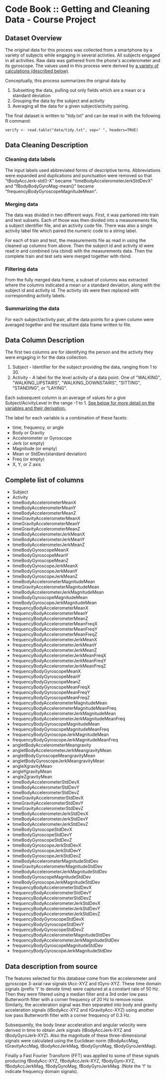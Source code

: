 
Code Book :: Getting and Cleaning Data - Course Project
====

Dataset Overview
----
The original data for this process was collected from a smartphone by a variety of subjects while engaging in several activties.
All subjects engaged in all activities.
Raw data was gathered from the phone's accelerometer and its gyroscope.
The values used in this process were derived by [a variety of calculations (described below)](#datadetail).

Conceptually, this process summarizes the original data by 
1. Subsetting the data, pulling out only fields which are a mean or a standard deviation
2. Grouping the data by the subject and activity
3. Averaging all the data for a given subject/activity pairing.

The final dataset is written to "tidy.txt" and can be read in with the following R command:

	verify <- read.table("data/tidy.txt", sep=" ", headers=TRUE)

Data Cleaning Description
----

### Cleaning data labels
The input labels used abbreviated forms of descriptive terms.
Abbreviations were expanded and duplications and punctuation were removed so that
"tBodyAccJerk-std()-X" became "timeBodyAccelerometerJerkStdDevX"
and
"fBodyBodyGyroMag-mean()" became "frequencyBodyGyroscopeMagnitudeMean".

### Merging data
The data was divided in two different ways. First, it was partioned into train and test subsets.
Each of those was then divided into a measurements file, a subject identifier file, and an activity code file.
There was also a single activity label file which paired the numeric code to a string label.

For each of train and test, the measurements file as read in using the cleaned up columns from above.
Then the subject id and activity id were read in and combined (via cbind) with the measurements data.
Then the complete train and test sets were merged together with rbind.

### Filtering data
From the fully merged data frame, a subset of columns was extracted where the columns indicated a mean or a standard deviation,
along with the subject id and activity id.
The activity ids were then replaced with corresponding activity labels.

### Summarizing the data
For each subject/activity pair, all the data points for a given column were averaged together and the resultant data frame
written to file.


Data Column Description
----

The first two columns are for identifying the person and the activity they were engaging in for the data collection.

1. Subject - Identifier for the subject providing the data, ranging from 1 to 30.
2. Activity - A label for the level activity of a data point. One of "WALKING", "WALKING_UPSTAIRS", "WALKING_DOWNSTAIRS", "SITTING", "STANDING", or "LAYING".

Each subsequent column is an average of values for a give Subject/AcivityLevel in the range -1 to 1.
[See below for more detail on the variables and their derivation.](#datadetail)

The label for each variable is a combination of these facets:
* time, frequency, or angle
* Body or Gravity
* Accelerometer or Gyroscope
* Jerk (or empty)
* Magnitude (or empty)
* Mean or StdDev(standard deviation)
* Freq (or empty)
* X, Y, or Z axis


Complete list of columns
----
 
* Subject
* Activity
* timeBodyAccelerometerMeanX
* timeBodyAccelerometerMeanY
* timeBodyAccelerometerMeanZ
* timeGravityAccelerometerMeanX
* timeGravityAccelerometerMeanY
* timeGravityAccelerometerMeanZ
* timeBodyAccelerometerJerkMeanX
* timeBodyAccelerometerJerkMeanY
* timeBodyAccelerometerJerkMeanZ
* timeBodyGyroscopeMeanX
* timeBodyGyroscopeMeanY
* timeBodyGyroscopeMeanZ
* timeBodyGyroscopeJerkMeanX
* timeBodyGyroscopeJerkMeanY
* timeBodyGyroscopeJerkMeanZ
* timeBodyAccelerometerMagnitudeMean
* timeGravityAccelerometerMagnitudeMean
* timeBodyAccelerometerJerkMagnitudeMean
* timeBodyGyroscopeMagnitudeMean
* timeBodyGyroscopeJerkMagnitudeMean
* frequencyBodyAccelerometerMeanX
* frequencyBodyAccelerometerMeanY
* frequencyBodyAccelerometerMeanZ
* frequencyBodyAccelerometerMeanFreqX
* frequencyBodyAccelerometerMeanFreqY
* frequencyBodyAccelerometerMeanFreqZ
* frequencyBodyAccelerometerJerkMeanX
* frequencyBodyAccelerometerJerkMeanY
* frequencyBodyAccelerometerJerkMeanZ
* frequencyBodyAccelerometerJerkMeanFreqX
* frequencyBodyAccelerometerJerkMeanFreqY
* frequencyBodyAccelerometerJerkMeanFreqZ
* frequencyBodyGyroscopeMeanX
* frequencyBodyGyroscopeMeanY
* frequencyBodyGyroscopeMeanZ
* frequencyBodyGyroscopeMeanFreqX
* frequencyBodyGyroscopeMeanFreqY
* frequencyBodyGyroscopeMeanFreqZ
* frequencyBodyAccelerometerMagnitudeMean
* frequencyBodyAccelerometerMagnitudeMeanFreq
* frequencyBodyAccelerometerJerkMagnitudeMean
* frequencyBodyAccelerometerJerkMagnitudeMeanFreq
* frequencyBodyGyroscopeMagnitudeMean
* frequencyBodyGyroscopeMagnitudeMeanFreq
* frequencyBodyGyroscopeJerkMagnitudeMean
* frequencyBodyGyroscopeJerkMagnitudeMeanFreq
* angletBodyAccelerometerMeangravity
* angletBodyAccelerometerJerkMeangravityMean
* angletBodyGyroscopeMeangravityMean
* angletBodyGyroscopeJerkMeangravityMean
* angleXgravityMean
* angleYgravityMean
* angleZgravityMean
* timeBodyAccelerometerStdDevX
* timeBodyAccelerometerStdDevY
* timeBodyAccelerometerStdDevZ
* timeGravityAccelerometerStdDevX
* timeGravityAccelerometerStdDevY
* timeGravityAccelerometerStdDevZ
* timeBodyAccelerometerJerkStdDevX
* timeBodyAccelerometerJerkStdDevY
* timeBodyAccelerometerJerkStdDevZ
* timeBodyGyroscopeStdDevX
* timeBodyGyroscopeStdDevY
* timeBodyGyroscopeStdDevZ
* timeBodyGyroscopeJerkStdDevX
* timeBodyGyroscopeJerkStdDevY
* timeBodyGyroscopeJerkStdDevZ
* timeBodyAccelerometerMagnitudeStdDev
* timeGravityAccelerometerMagnitudeStdDev
* timeBodyAccelerometerJerkMagnitudeStdDev
* timeBodyGyroscopeMagnitudeStdDev
* timeBodyGyroscopeJerkMagnitudeStdDev
* frequencyBodyAccelerometerStdDevX
* frequencyBodyAccelerometerStdDevY
* frequencyBodyAccelerometerStdDevZ
* frequencyBodyAccelerometerJerkStdDevX
* frequencyBodyAccelerometerJerkStdDevY
* frequencyBodyAccelerometerJerkStdDevZ
* frequencyBodyGyroscopeStdDevX
* frequencyBodyGyroscopeStdDevY
* frequencyBodyGyroscopeStdDevZ
* frequencyBodyAccelerometerMagnitudeStdDev
* frequencyBodyAccelerometerJerkMagnitudeStdDev
* frequencyBodyGyroscopeMagnitudeStdDev
* frequencyBodyGyroscopeJerkMagnitudeStdDev


<a name="datadetail">Data description from source</a>
----
The features selected for this database come from the accelerometer and
gyroscope 3-axial raw signals tAcc-XYZ and tGyro-XYZ. These time domain signals
(prefix 't' to denote time) were captured at a constant rate of 50 Hz. Then they
were filtered using a median filter and a 3rd order low pass Butterworth filter
with a corner frequency of 20 Hz to remove noise. Similarly, the acceleration
signal was then separated into body and gravity acceleration signals
(tBodyAcc-XYZ and tGravityAcc-XYZ) using another low pass Butterworth filter
with a corner frequency of 0.3 Hz.

Subsequently, the body linear acceleration and angular velocity were derived in
time to obtain Jerk signals (tBodyAccJerk-XYZ and tBodyGyroJerk-XYZ). Also the
magnitude of these three-dimensional signals were calculated using the Euclidean
norm (tBodyAccMag, tGravityAccMag, tBodyAccJerkMag, tBodyGyroMag, tBodyGyroJerkMag).
 
Finally a Fast Fourier Transform (FFT) was applied to some of these signals
producing fBodyAcc-XYZ, fBodyAccJerk-XYZ, fBodyGyro-XYZ, fBodyAccJerkMag,
fBodyGyroMag, fBodyGyroJerkMag. (Note the 'f' to indicate frequency domain
signals).


